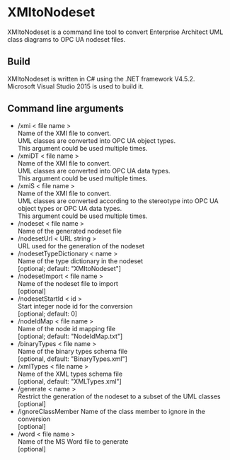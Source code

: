 # XMItoNodeset
XMItoNodeset is a command line tool to convert Enterprise Architect UML class diagrams to OPC UA nodeset files.

## Build
XMItoNodeset is written in C# using the .NET framework V4.5.2. <br>
Microsoft Visual Studio 2015 is used to build it. 

## Command line arguments
* /xmi < file name ><br>
  Name of the XMI file to convert.<br>
  UML classes are converted into OPC UA object types.
  <br>This argument could be used multiple times.
* /xmiDT < file name ><br>
  Name of the XMI file to convert.<br>
  UML classes are converted into OPC UA data types.
  <br>This argument could be used multiple times.
* /xmiS < file name ><br>
  Name of the XMI file to convert.<br>
  UML classes are converted according to the stereotype into OPC UA object types or OPC UA data types.
  <br>This argument could be used multiple times.
* /nodeset < file name ><br>
  Name of the generated nodeset file
* /nodesetUrl < URL string ><br>
  URL used for the generation of the nodeset
* /nodesetTypeDictionary < name ><br>
  Name of the type dictionary in the nodeset
  <br> [optional; default: "XMItoNodeset"]
* /nodesetImport < file name ><br>
  Name of the nodeset file to import
  <br> [optional]
* /nodesetStartId < id ><br>
  Start integer node id for the conversion 
  <br> [optional; default: 0]
* /nodeIdMap < file name ><br>
  Name of the node id mapping file
  <br>[optional; default: "NodeIdMap.txt"]
* /binaryTypes < file name ><br>
  Name of the binary types schema file 
  <br> [optional, default: "BinaryTypes.xml"]
* /xmlTypes < file name ><br>
  Name of the XML types schema file 
  <br> [optional, default: "XMLTypes.xml"]
* /generate < name ><br>
  Restrict the generation of the nodeset to a subset of the UML classes
  <br>[optional]
* /ignoreClassMember
  Name of the class member to ignore in the conversion
  <br>[optional]
* /word < file name >  
  Name of the MS Word file to generate
  <br>[optional]  

